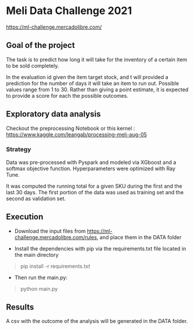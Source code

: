 # Meli Data Challenge 2021

https://ml-challenge.mercadolibre.com/

## Goal of the project

The task is to predict how long it will take for the inventory of a certain item to be sold completely. 

In the evaluation id given the item target stock, and t will provided a prediction for the number of days it will take an item to run out. Possible values range from 1 to 30. Rather than giving a point estimate, it is expected to provide a score for each the possible outcomes.


## Exploratory data analysis

Checkout the preprocessing Notebook or this kernel : https://www.kaggle.com/leangab/processing-meli-aug-05


### Strategy 

Data was pre-processed with Pyspark and modeled via XGboost and a softmax objective function. Hyperparameters were optimized with Ray Tune. 

It was computed the running total for a given SKU during the first and the last 30 days. 
The first portion of the data was used as training set and the second as validation set.


## Execution

- Download the input files from 
https://ml-challenge.mercadolibre.com/rules, and place them in the DATA folder

* Install the dependencies with pip via the requirements.txt file located in the main directory

>  pip install -r requirements.txt

* Then run the main.py:

> python main.py 

## Results
A csv with the outcome of the analysis will be generated in the DATA folder.